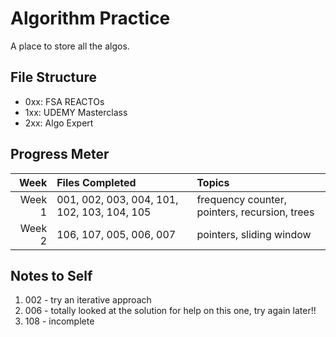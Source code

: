 # Algorithm Practice

A place to store all the algos.

## File Structure

- 0xx: FSA REACTOs
- 1xx: UDEMY Masterclass
- 2xx: Algo Expert

## Progress Meter

|   Week | Files Completed                             | Topics                                        |
| -----: | :------------------------------------------ | :-------------------------------------------- |
| Week 1 | 001, 002, 003, 004, 101, 102, 103, 104, 105 | frequency counter, pointers, recursion, trees |
| Week 2 | 106, 107, 005, 006, 007                     | pointers, sliding window                      |

## Notes to Self

1. 002 - try an iterative approach
2. 006 - totally looked at the solution for help on this one, try again later!!
3. 108 - incomplete
